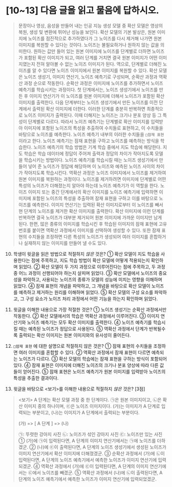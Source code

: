 # [10~13] 다음 글을 읽고 물음에 답하시오.
> 문장이나 영상, 음성을 만들어 내는 인공 지능 생성 모델 중 확산 모델은 영상의 복원, 생성 및 변환에 뛰어난 성능을 보인다. 확산 모델의 기본 발상은, 원본 이미지에 노이즈를 점진적으로 추가하였다가 그 노이즈를 다시 제거해 나가면 원본 이미지를 복원할 수 있다는 것이다. 노이즈는 불필요하거나 원하지 않는 값을 의미한다. 원하는 값만 들어 있는 원본 이미지에 노이즈를 단계별로 더하면 노이즈가 포함된 확산 이미지가 되고, 여러 단계를 거치면 결국 원본 이미지가 어떤 이미지였는지 전혀 알아볼 수 없는 노이즈 이미지가 된다. 역으로, 단계별로 더해진 노이즈를 알 수 있다면 노이즈 이미지에서 원본 이미지를 복원할 수 있다. 확산 모델은 노이즈 생성기, 이미지 연산기, 노이즈 예측기로 구성되며, 순확산 과정과 역확산 과정 순으로 작동한다.
> 순확산 과정은 이미지에 노이즈를 추가하면서 노이즈 예측기를 학습시키는 과정이다. 첫 단계에서는, 노이즈 생성기에서 노이즈를 만든 후 이미지 연산기가 이 노이즈를 원본 이미지에 더해서 노이즈가 포함된 확산 이미지를 출력한다. 다음 단계부터는 노이즈 생성기에서 만든 노이즈를 이전 단계에서 출력된 확산 이미지에 더한다. 이러한 단계를 충분히 반복하면 최종적으로 노이즈 이미지가 출력된다. 이때 더해지는 노이즈는 크기나 분포 양상 등 그 특성이 단계별로 다르다. 따라서 노이즈 예측기는 단계별로 확산 이미지를 입력받아 이미지에 포함된 노이즈의 특성을 추출하여 수치들로 표현하고, 이 수치들을 바탕으로 노이즈를 예측한다. 노이즈 예측기 내부의 이러한 수치들을 `□잠재 표현`이라고 한다. 노이즈 예측기는 잠재 표현을 구하고 노이즈를 예측하는 방식을 학습한다.
> 노이즈 예측기의 학습 방법은 기계 학습 중에서 지도 학습에 해당한다. 지도 학습은 학습 데이터에 정답이 주어져 출력과 정답의 차이가 작아지도록 모델을 학습시키는 방법이다. 노이즈 예측기를 학습시킬 때는 노이즈 생성기에서 만들어 넣어 준 노이즈가 정답에 해당하며 이 노이즈와 예측된 노이즈 사이의 차이가 작아지도록 학습시킨다.
> 역확산 과정은 노이즈 이미지에서 노이즈를 제거하여 원본 이미지를 복원하는 과정이다. 노이즈를 제거하려면 이미지에 단계별로 어떤 특성의 노이즈가 더해졌는지 알아야 하는데 노이즈 예측기가 이 역할을 한다. 노이즈 이미지 또는 중간 단계에서의 확산 이미지를 노이즈 예측기에 입력하면 이미지에 포함된 노이즈의 특성을 추출하여 잠재 표현을 구하고 이를 바탕으로 노이즈를 예측한다. 이미지 연산기는 입력된 확산 이미지로부터 이 노이즈를 빼서 현 단계의 노이즈를 제거한 확산 이미지를 출력한다. 확산 이미지에 이런 단계를 반복하면 결국 노이즈가 대부분 제거되어 원본 이미지에 가까운 이미지만 남게 된다.
> 한편, 많은 종류의 이미지를 학습시킨 후 학습된 이미지의 잠재 표현에 고유 번호를 붙이면 역확산 과정에서 이미지를 선택하여 생성할 수 있다. 또한 잠재 표현의 수치들을 조정하면 다른 특성의 노이즈가 생성되어 여러 이미지를 혼합하거나 실재하지 않는 이미지를 만들어 낼 수도 있다.

10. 학생이 윗글을 읽은 방법으로 적절하지 *않은* 것은?
① 확산 모델이 지도 학습을 사용한다는 점에 주목하고, 지도 학습 방법이 확산 모델에 어떻게 적용되는지 확인하며 읽었다.
② 확산 모델이 두 가지 과정으로 이루어진다는 점에 주목하고, 두 과정 중 어느 과정이 선행되어야 하는지 살피며 읽었다.
③ 확산 모델에서 노이즈의 중요성을 파악하고, 사용되는 노이즈의 종류가 모델의 성능에 미치는 영향을 이해하며 읽었다.
④ 잠재 표현의 개념을 파악하고, 그 개념을 바탕으로 확산 모델이 노이즈를 예측하고 제거하는 원리를 이해하며 읽었다.
⑤ 확산 모델의 구성 요소를 파악하고, 그 구성 요소가 노이즈 처리 과정에서 어떤 기능을 하는지 확인하며 읽었다.

11. 윗글을 이해한 내용으로 가장 적절한 것은?
① 노이즈 생성기는 순확산 과정에서만 작동한다.
② 확산 모델에서의 학습은 역확산 과정에서 이루어진다.
③ 이미지 연산기와 노이즈 예측기는 모두 확산 이미지를 출력한다.
④ 노이즈 예측기를 학습시킬 때는 예측된 노이즈가 정답으로 사용된다.
⑤ 역확산 과정에서 단계가 반복될수록 출력되는 확산 이미지는 원본 이미지와의 유사성이 줄어든다.

12. `□잠재 표현` 에 대한 설명으로 적절하지 않은 것은?
① 잠재 표현의 수치들을 조정하면 여러 이미지를 혼합할 수 있다.
② 역확산 과정에서 잠재 표현이 다르면 예측되는 노이즈가 다르다.
③ 확산 모델의 학습에는 잠재 표현을 구하는 방식이 포함되어있다.
④ 잠재 표현은 이미지에 더해진 노이즈의 크기나 분포 양상에 따라 다른 값들이 얻어진다.
⑤ 잠재 표현은 노이즈 예측기가 원본 이미지를 입력받아 노이즈의 특성을 추출한 결과이다.

13. 윗글을 바탕으로 <보기>를 이해한 내용으로 적절하지 *않은* 것은? [3점]
> <보기>
> A 단계는 확산 모델 과정 중 한 단계이다. ㉠은 원본 이미지이고, ㉡은 확산 이미지 중의 하나이며, ㉢은 노이즈 이미지이다. (가)는 이미지가 A 단계로 입력되는 부분이고, (나)는 이미지가 A 단계에서 출력되는 부분이다.
> 
> (가) => [ A 단계 ] => (나)
> 
> <!-- 대체 이미지 설명 -->
> ㉠: 뚜렷한 강아지 사진
> ㉡: 노이즈가 섞인 강아지 사진
> ㉢: 노이즈만 있는 사진
① (가)에 ㉠이 입력된다면, A 단계의 이미지 연산기에서는 ㉠에 노이즈를 더하겠군.
② (나)에 ㉢이 출력된다면, A 단계의 노이즈 생성기에서 생성된 노이즈가 이미지 연산기에서 확산 이미지에 더해졌겠군.
③ 순확산 과정에서 (가)에 ㉡이 입력된다면, A 단계의 노이즈 예측기에서 예측한 노이즈가 이미지 연산기에 입력되겠군.
④ 역확산 과정에서 (가)에 ㉢이 입력된다면, A 단계의 이미지 연산기에서는 ㉢에서 노이즈를 빼겠군.
⑤ 역확산 과정에서 (나)에 ㉡이 출력된다면, A 단계의 노이즈 예측기에서 예측한 노이즈가 이미지 연산기에 입력되었겠군.